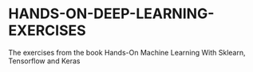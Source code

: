 # HANDS-ON-DEEP-LEARNING-EXERCISES
The exercises from the book Hands-On Machine Learning With Sklearn, Tensorflow and Keras
